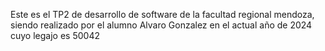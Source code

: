 Este es el TP2 de desarrollo de software de la facultad regional mendoza, siendo realizado por el alumno Alvaro Gonzalez en el actual año de 2024 cuyo legajo es 50042
